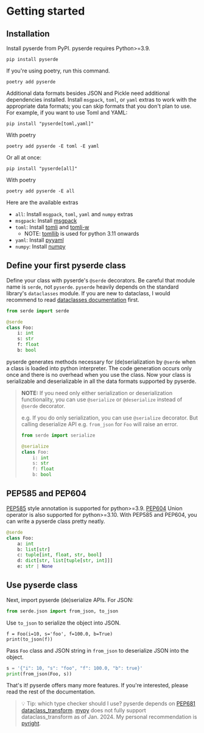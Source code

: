 # Getting started

## Installation

Install pyserde from PyPI. pyserde requires Python>=3.9.

```
pip install pyserde
```

If you're using poetry, run this command.
```
poetry add pyserde
```

Additional data formats besides JSON and Pickle need additional dependencies installed. Install `msgpack`, `toml`, or `yaml` extras to work with the appropriate data formats; you can skip formats that you don't plan to use. For example, if you want to use Toml and YAML:

```
pip install "pyserde[toml,yaml]"
```

With poetry
```
poetry add pyserde -E toml -E yaml
```

Or all at once:

```
pip install "pyserde[all]"
```

With poetry
```
poetry add pyserde -E all
```

Here are the available extras
* `all`: Install `msgpack`, `toml`, `yaml` and `numpy` extras
* `msgpack`: Install [msgpack](https://github.com/msgpack/msgpack-python)
* `toml`: Install [tomli](https://github.com/hukkin/tomli) and [tomli-w](https://github.com/hukkin/tomli-w)
	* NOTE: [tomllib](https://docs.python.org/3/library/tomllib.html) is used for python 3.11 onwards
* `yaml`: Install [pyyaml](https://github.com/yaml/pyyaml)
* `numpy`: Install [numpy](https://github.com/numpy/numpy)

## Define your first pyserde class

Define your class with pyserde's `@serde` decorators. Be careful that module name is `serde`, not `pyserde`. `pyserde` heavily depends on the standard library's `dataclasses` module. If you are new to dataclass, I would recommend to read [dataclasses documentation](https://docs.python.org/3/library/dataclasses.html) first.

```python
from serde import serde

@serde
class Foo:
    i: int
    s: str
    f: float
    b: bool
```

pyserde generates methods necessary for (de)serialization by `@serde` when a class is loaded into python interpreter. The code generation occurs only once and there is no overhead when you use the class. Now your class is serializable and deserializable in all the data formats supported by pyserde.

> **NOTE:** If you need only either serialization or deserialization functionality, you can use `@serialize` or `@deserialize` instead of `@serde` decorator.
>
> e.g. If you do only serialization, you can use `@serialize` decorator. But calling deserialize API e.g. `from_json` for `Foo` will raise an error.
> ```python
> from serde import serialize
>
> @serialize
> class Foo:
>     i: int
>     s: str
>     f: float
>     b: bool
> ```

## PEP585 and PEP604

[PEP585](https://www.python.org/dev/peps/pep-0585/) style annotation is supported for python>=3.9. [PEP604](https://www.python.org/dev/peps/pep-0604/) Union operator is also supported for python>=3.10. With PEP585 and PEP604, you can write a pyserde class pretty neatly.
```python
@serde
class Foo:
    a: int
    b: list[str]
    c: tuple[int, float, str, bool]
    d: dict[str, list[tuple[str, int]]]
    e: str | None
```

## Use pyserde class

Next, import pyserde (de)serialize APIs. For JSON:

```python
from serde.json import from_json, to_json
```

Use `to_json` to serialize the object into JSON.
```
f = Foo(i=10, s='foo', f=100.0, b=True)
print(to_json(f))
```

Pass `Foo` class and JSON string in `from_json` to deserialize JSON into the object.
```python
s = '{"i": 10, "s": "foo", "f": 100.0, "b": true}'
print(from_json(Foo, s))
```

That's it! pyserde offers many more features. If you're interested, please read the rest of the documentation.

> 💡 Tip: which type checker should I use?
> pyserde depends on [PEP681 dataclass_transform](https://peps.python.org/pep-0681/). [mypy](https://github.com/python/mypy) does not fully support dataclass_transform as of Jan. 2024. My personal recommendation is [pyright](https://github.com/microsoft/pyright).
